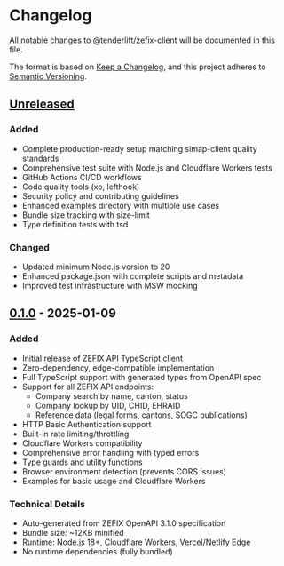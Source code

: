 # Changelog

All notable changes to @tenderlift/zefix-client will be documented in this file.

The format is based on [Keep a Changelog](https://keepachangelog.com/en/1.1.0/),
and this project adheres to [Semantic Versioning](https://semver.org/spec/v2.0.0.html).

## [Unreleased]

### Added
- Complete production-ready setup matching simap-client quality standards
- Comprehensive test suite with Node.js and Cloudflare Workers tests
- GitHub Actions CI/CD workflows
- Code quality tools (xo, lefthook)
- Security policy and contributing guidelines
- Enhanced examples directory with multiple use cases
- Bundle size tracking with size-limit
- Type definition tests with tsd

### Changed
- Updated minimum Node.js version to 20
- Enhanced package.json with complete scripts and metadata
- Improved test infrastructure with MSW mocking

## [0.1.0] - 2025-01-09

### Added
- Initial release of ZEFIX API TypeScript client
- Zero-dependency, edge-compatible implementation
- Full TypeScript support with generated types from OpenAPI spec
- Support for all ZEFIX API endpoints:
  - Company search by name, canton, status
  - Company lookup by UID, CHID, EHRAID
  - Reference data (legal forms, cantons, SOGC publications)
- HTTP Basic Authentication support
- Built-in rate limiting/throttling
- Cloudflare Workers compatibility
- Comprehensive error handling with typed errors
- Type guards and utility functions
- Browser environment detection (prevents CORS issues)
- Examples for basic usage and Cloudflare Workers

### Technical Details
- Auto-generated from ZEFIX OpenAPI 3.1.0 specification
- Bundle size: ~12KB minified
- Runtime: Node.js 18+, Cloudflare Workers, Vercel/Netlify Edge
- No runtime dependencies (fully bundled)

[Unreleased]: https://github.com/TenderLift/zefix-client/compare/v0.1.0...HEAD
[0.1.0]: https://github.com/TenderLift/zefix-client/releases/tag/v0.1.0